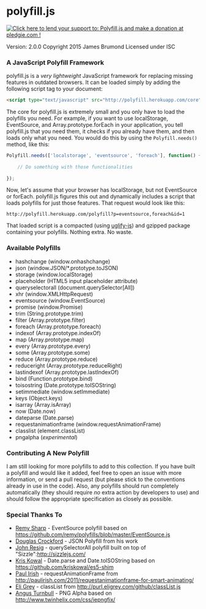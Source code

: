 # polyfill.js

<a href='https://pledgie.com/campaigns/28605'><img alt='Click here to lend your support to: Polyfill.js and make a donation at pledgie.com !' src='https://pledgie.com/campaigns/28605.png?skin_name=chrome' border='0' ></a>

Version: 2.0.0
Copyright 2015 James Brumond
Licensed under ISC

### A JavaScript Polyfill Framework

polyfill.js is a *very lightweight* JavaScript framework for replacing missing features in outdated browsers. It can be loaded simply by adding the following script tag to your document:

```html
<script type="text/javascript" src="http://polyfill.herokuapp.com/core"></script>
```

The core for polyfill.js is extremely small and you only have to load the polyfills you need. For example, if you want to use localStorage, EventSource, and Array.prototype.forEach in your application, you tell polyfill.js that you need them, it checks if you already have them, and then loads only what you need. You would do this by using the `Polyfill.needs()` method, like this:

```javascript
Polyfill.needs(['localstorage', 'eventsource', 'foreach'], function() {
    
    // Do something with those functionalities
    	
});
```

Now, let's assume that your browser has localStorage, but not EventSource or forEach. polyfill.js figures this out and dynamically includes a script that loads polyfills for just those features. That request would look like this:

```
http://polyfill.herokuapp.com/polyfill?p=eventsource,foreach&id=1
```

That loaded script is a compacted (using [uglify-js](https://github.com/mishoo/UglifyJS)) and gzipped package containing your polyfills. Nothing extra. No waste.

### Available Polyfills

* hashchange (window.onhashchange)
* json (window.JSON/*.prototype.toJSON)
* storage (window.localStorage)
* placeholder (HTML5 input placeholder attribute)
* queryselectorall (document.querySelector[All])
* xhr (window.XMLHttpRequest)
* eventsource (window.EventSource)
* promise (window.Promise)
* trim (String.prototype.trim)
* filter (Array.prototype.filter)
* foreach (Array.prototype.foreach)
* indexof (Array.prototype.indexOf)
* map (Array.prototype.map)
* every (Array.prototype.every)
* some (Array.prototype.some)
* reduce (Array.prototype.reduce)
* reduceright (Array.prototype.reduceRight)
* lastindexof (Array.prototype.lastIndexOf)
* bind (Function.prototype.bind)
* toisostring (Date.prototype.toISOString)
* setimmediate (window.setImmediate)
* keys (Object.keys)
* isarray (Array.isArray)
* now (Date.now)
* dateparse (Date.parse)
* requestanimationframe (window.requestAnimationFrame)
* classlist (element.classList)
* pngalpha (_experimental_)

### Contributing A New Polyfill

I am still looking for more polyfills to add to this collection. If you have built a polyfill and would like it added, feel free to open an issue with more information, or send a pull request (but please stick to the conventions already in use in the code). Also, any polyfills should run completely automatically (they should require *no* extra action by developers to use) and should follow the appropriate specification as closely as possible.

### Special Thanks To

* [Remy Sharp](http://remysharp.com/) - EventSource polyfill based on https://github.com/remy/polyfills/blob/master/EventSource.js
* [Douglas Crockford](http://www.crockford.com/) - JSON Polyfill from his work
* [John Resig](http://ejohn.org/) - querySelectorAll polyfill built on top of "Sizzle":http://sizzlejs.com/
* [Kris Kowal](https://github.com/kriskowal) - Date.parse and Date.toISOString based on https://github.com/kriskowal/es5-shim
* [Paul Irish](http://paulirish.com/) - requestAnimationFrame from http://paulirish.com/2011/requestanimationframe-for-smart-animating/
* [Eli Grey](http://eligrey.com) - classList from http://purl.eligrey.com/github/classList.js
* [Angus Turnbull](http://www.twinhelix.com) - PNG Alpha based on http://www.twinhelix.com/css/iepngfix/


